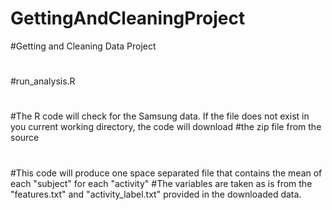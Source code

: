 # GettingAndCleaningProject
#Getting and Cleaning Data Project
#
#run_analysis.R
#
#The R code will check for the Samsung data. If the file does not exist in you current working directory, the code will download
#the zip file from the source
#
#This code will produce one space separated file that contains the mean of each "subject" for each "activity"
#The variables are taken as is from the "features.txt" and "activity_label.txt" provided in the downloaded data.
#
